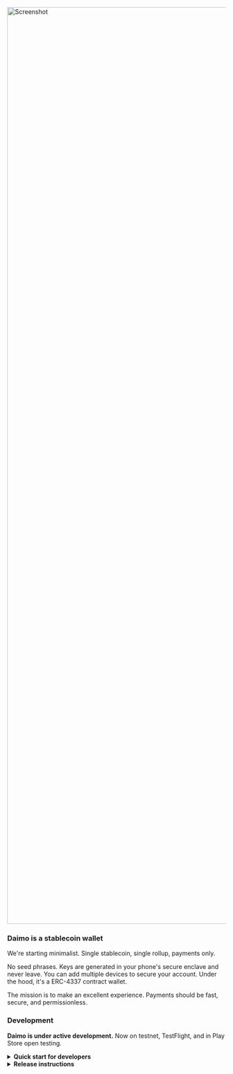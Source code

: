 <img width="2110" alt="Screenshot" src="https://github.com/daimo-eth/daimo/assets/169280/09a716ba-4ed2-4332-b10f-c0eeeec16b71">

### Daimo is a stablecoin wallet

We're starting minimalist. Single stablecoin, single rollup, payments only.

No seed phrases. Keys are generated in your phone's secure enclave and never
leave. You can add multiple devices to secure your account. Under the hood, it's
a ERC-4337 contract wallet.

The mission is to make an excellent experience. Payments should be fast, secure, and permissionless.

### Development

**Daimo is under active development.** Now on testnet, TestFlight, and in Play
Store open testing.

<details>
<summary><strong>Quick start for developers</strong></summary>

Clone the repo, loading submodules.

```
git clone git@github.com:daimo-eth/daimo --recurse-submodules
```

Install prerequisites.

```
# You'll need Node 20+
node --version
```

```
# (Optional) for contract development, install Foundry
curl -L https://foundry.paradigm.xyz | bash
# Reload your terminal, then run:
foundryup
```

```
# (Optional) for mobile development, install Expo EAS
npm i -g eas-cli
```

Next, build the app.

```
npm i
npm run build
```

Finally, run the app in the iOS simulator, Android simulator, or on your phone.

If you're in the <a href="https://expo.dev/accounts/daimo">Daimo team on Expo</a>, you can download the latest development build from there.

> Expo apps come in two layers: a native layer and a React Native (typescript) layer. Whenever you add a native module or update `@daimo/expo-enclave`, you must rebuild the native app. For details, see `apps/daimo-mobile`.

Once the base app is installed in your simulator, you can run Daimo.

```
# Run mobile app, local API server, and web app (for deep links) simultaneously.
# Requires Postgres, see API Setup below.
npm run dev
```

Running `npm run dev` in the root directory is equivalent to running it concurrently in each `apps/...` and `packages/...` directory.

```
# Alternatively, to run JUST the mobile app.
cd apps/daimo-mobile
DAIMO_DOMAIN=daimo.onrender.com DAIMO_APP_API_URL=https://daimo-api-stage.onrender.com npm run dev
```

Either way, you get hot reloading.

<details>
<summary><strong>API Setup</strong></summary>

`daimo-mobile` and `daimo-web` both rely on `daimo-api`.

By default:

- `daimo-mobile` runs the Expo incremental build server on localhost:8080
- `daimo-web` runs the web app, including fallback deeplinks, on localhost:3001
- `daimo-api` runs the TRPC API on localhost:3000

You'll need to either use the hosted Daimo API or run one locally.

- To run the API locally, configure the `DAIMO_API_*` secrets, then run `npm run dev`.
- You can run Postgres in the background locally using `initdb daimo && pg_ctl -D daimo start`. To stop, use `pg_ctl -D daimo stop`.
- To use the testnet staging API, just set `DAIMO_APP_API_URL=https://daimo-api-stage.onrender.com`. You can run both the mobile and web app this way.
</details>

<details>
<summary><strong>Setup for android</strong></summary>

- **Ensure you have the correct Java version.** Version 20 doesn't work, Java 17 works.
- You need to `ANDROID_HOME` to the local Android SDK.
- Install Android Studio, and create an emulator.
- Download latest Android internal distribution build from Expo, and install it in the emulator.
- Lastly, go to `apps/daimo-mobile` and run `npm run dev:android`.
</details>

</details>

<details>
<summary><strong>Release instructions</strong></summary>

Start from latest `master` with green CI. Create a release candidate for each platform.

```
cd apps/daimo-mobile
npm run build:stage
npm run build:stage-android
```

The last two run concurrently and submit automatically within ~10 minutes. Build
versions increment automatically, creating a diff.

While you wait, update the API and webapp.

- Make a release PR stating the new, incremented build version.
- Push to `stage`. PR into `master` remains open.
- Complete the API and webapp checklist in the PR. Roll back if necessary.
- By now, builds should be done. Install on Android. Install on iOS.
- Complete app release testing checklist. You've now shipped a new public TestFlight and Play Store test release
- Finally, merge the PR.

</details>
